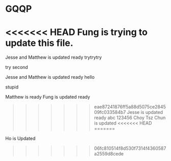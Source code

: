 # GQQP
<<<<<<< HEAD
Fung is trying to update this file.
=======


Jesse and Matthew is updated ready  trytrytry

try second

Jesse and Matthew is updated ready hello
		
stupid

Matthew is ready
Fung is updated ready
>>>>>>> eae87241876ff5a88d5075ce284509fc033584b7
Jesse is updated ready
abc
123456
Choy Tsz Chun is updated
<<<<<<< HEAD
=======

Ho is Updated

>>>>>>> 06fc810514f8d530f7314f4360587a2559d8cede
